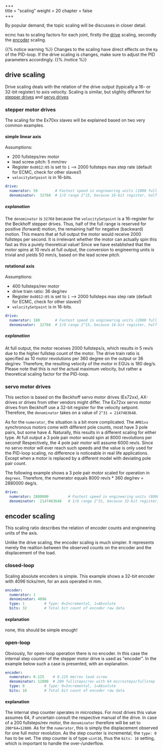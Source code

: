 +++  
title = "scaling"
weight = 20
chapter = false  
+++

By popular demand, the topic scaling will be discusses in closer detail.

ecmc has to scaling factors for each joint, firstly the [drive](#drive-scaling) scaling, secondly the [encoder](#encoder-scaling) scaling.

{{% notice warning %}}
Changes to the scaling have direct effects on the `Kp` of the PID-loop.
If the drive scaling is changes, make sure to adjust the PID parameters accordingly.
{{% /notice %}}

## drive scaling
Drive scaling deals with the relation of the drive output (typically a 16- or 32-bit register) to axis velocity.
Scaling is similar, but slighlty different for [stepper drives](#stepper-motor-drives) and [servo drives](#servo-motor-drives)

### stepper motor drives
The scaling for the Ex70xx slaves will be explained based on two very common examples.

#### simple linear axis
Assumptions:
* 200 fullsteps/rev motor
* lead screw pitch: 5 mm/rev
* Register `0x8012:05` is set to `1` --> 2000 fullsteps max step rate (default for ECMC, check for other slaves!)
* `velocitySetpoint` is in 16-bits.

```yaml
drive:
  numerator: 50        # Fastest speed in engineering units (2000 full steps / s --> 10 rev/s * 5 mm/rev --> 50 mm/s)
  denominator:  32768  # I/O range 2^15, because 16-bit register, half is forward, the other half is backward
```

##### explanation
The `denominator` is `32768` because the `velocitySetpoint` is a 16-register for the Beckhoff stepper drives.
Thus, half of the full range is reserved for positive (forward) motion, the remaining half for negative (backward) motion.
This means that at full output the motor would receive 2000 fullsteps per second.
It is irrelevant whether the motor can actually spin this fast as this a purely theoretical value!
Since we have established that the motor spins at 10 rev/s at full output, the conversion to engineering units is trivial and yields 50 mm/s, based on the lead screw pitch.

#### rotational axis
Assumptions:
* 400 fullsteps/rev motor
* drive train ratio: 36 deg/rev
* Register `0x8012:05` is set to `1` --> 2000 fullsteps max step rate (default for ECMC, check for other slaves!)
* `velocitySetpoint` is in 16-bits.

```yaml
drive:
  numerator: 180       # Fastest speed in engineering units (2000 full steps / s --> 5 rev/s * 36 deg/rev --> 180 deg/s)
  denominator:  32768  # I/O range 2^15, because 16-bit register, half is forward, the other half is backward
```

##### explanation
At full output, the motor receives 2000 fullsteps/s, which results in 5 rev/s
due to the higher fullstep count of the motor. The drive train ratio is specified
as 10 motor revolutions per 360 degree on the output or 36 deg/rev. Therefore,
the resulting velocity of the motor in EGUs is 180 deg/s. Please note that
this is _not_ the actual maximum velocity, but rather a theoretical scaling
factor for the PID-loop.

### servo motor drives
This section is based on the Beckhoff servo motor drives (Ex72xx), AX-drives or drives from other vendors might differ.
The Ex72xx servo motor drives from Beckhoff use a 32-bit register for the velocity setpoint.
Therefore, the `denominator` takes on a value of `2^31 = 2147483648`.

As for the `numerator`, the situation is a bit more complicated.
The `AM81xx` synchronous motors come with different pole counts, most have 3 pole pairs, but some have 4.
 Naturally, this results in a different scaling for either type.
At full output a 3 pole pair motor would spin at 8000 revolutions per second!
Respectively, the 4 pole pair motor will assume 6000 rev/s.
Since no servo motor will ever reach such speeds and the value is only used for the PID-loop scaling, no difference is noticeable in real life applications.
Except when a motor is replaced by a different model with deviating pole pair count.

The following example shows a 3 pole pair motor scaled for operation in `degrees`.
Therefore, the numerator equals 8000 rev/s * 360 deg/rev = 2880000 deg/s.
```yaml
drive:
  numerator: 2880000         # Fastest speed in engineering units (8000 rev/s * 360 deg/rev)
  denominator:  2147483648   # I/O range 2^31, because 32-bit register, half is forward, the other half is backward
```

## encoder scaling
This scaling ratio describes the relation of encoder counts and engineering units of the axis.

Unlike the drive scaling, the encoder scaling is much simpler.
It represents merely the realtion between the observed counts on the encoder and the displacement of the load.

### closed-loop

Scaling absolute encoders is simple.
This example shows a 32-bit encoder with 4096 ticks/mm, for an axis operated in mm.
```yaml
encoder:
  numerator: 1
  denominator: 4096
  type: 1         # Type: 0=Incremental, 1=Absolute
  bits: 32        # Total bit count of encoder raw data
```

#### explanation
none, this should be simple enough!

### open-loop

Obviously, for open-loop operation there is no encoder.
In this case the internal step counter of the stepper motor drive is used as "encoder".
In the example below such a case is presented, with an explanation.

```yaml
encoder:
  numerator: 0.125    # 0.125 mm/rev lead screw
  denominator: 12800  # 200 fullsteps/rev with 64 microsteps/fullstep
  type: 0         # Type: 0=Incremental, 1=Absolute
  bits: 16        # Total bit count of encoder raw data
```

#### explanation
The internal step counter operates in microsteps.
For most drives this value assumes 64, if uncertain consult the respective manual of the drive.
In case of a 200 fullsteps/rev motor, the `denominator` therefore will be set to `200*64=12800`.
As for the `numerator`, this is simply the displacement observed for one full motor revolution.
As the step counter is incremental, the `type: 0` has to be set.
The step counter is of type `uint16`, thus the `bits: 16` setting, which is important to handle the over-/underflow.
